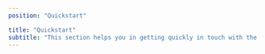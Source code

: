 ```yaml
---
position: "Quickstart"

title: "Quickstart"
subtitle: "This section helps you in getting quickly in touch with the most popular tools developed by Open Data Hub to interact with the dataset and the whole ecosystem."
---
```



